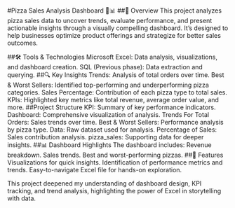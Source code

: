
#Pizza Sales Analysis Dashboard 🍕📊
##📖 Overview
This project analyzes pizza sales data to uncover trends, evaluate performance, and present actionable insights through a visually compelling dashboard. It’s designed to help businesses optimize product offerings and strategize for better sales outcomes.

##🛠️ Tools & Technologies
Microsoft Excel: Data analysis, visualizations, and dashboard creation.
SQL (Previous phase): Data extraction and querying.
##🔍 Key Insights
Trends: Analysis of total orders over time.
Best & Worst Sellers: Identified top-performing and underperforming pizza categories.
Sales Percentage: Contribution of each pizza type to total sales.
KPIs: Highlighted key metrics like total revenue, average order value, and more.
##Project Structure
KPI: Summary of key performance indicators.
Dashboard: Comprehensive visualization of analysis.
Trends For Total Orders: Sales trends over time.
Best & Worst Sellers: Performance analysis by pizza type.
Data: Raw dataset used for analysis.
Percentage of Sales: Sales contribution analysis.
pizza_sales: Supporting data for deeper insights.
##📊 Dashboard Highlights
The dashboard includes:
Revenue breakdown.
Sales trends.
Best and worst-performing pizzas.
##🌟 Features
Visualizations for quick insights.
Identification of performance metrics and trends.
Easy-to-navigate Excel file for hands-on exploration.

This project deepened my understanding of dashboard design, KPI tracking, and trend analysis, highlighting the power of Excel in storytelling with data.

